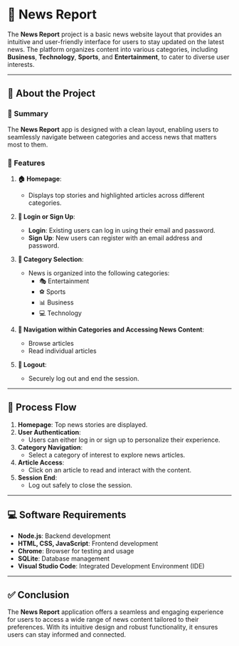 # 📰 News Report

The **News Report** project is a basic news website layout that provides an intuitive and user-friendly interface for users to stay updated on the latest news. The platform organizes content into various categories, including **Business**, **Technology**, **Sports**, and **Entertainment**, to cater to diverse user interests.

---

## 🌟 About the Project

### 📝 Summary
The **News Report** app is designed with a clean layout, enabling users to seamlessly navigate between categories and access news that matters most to them.

### 🚀 Features
1. **🏠 Homepage**:
   - Displays top stories and highlighted articles across different categories.
   
2. **🔐 Login or Sign Up**:
   - **Login**: Existing users can log in using their email and password.
   - **Sign Up**: New users can register with an email address and password.
   
3. **📂 Category Selection**:
   - News is organized into the following categories:
     - 🎭 Entertainment
     - ⚽ Sports
     - 📊 Business
     - 💻 Technology

4. **📑 Navigation within Categories and Accessing News Content**:
   - Browse articles
   - Read individual articles

5. **🚪 Logout**:
   - Securely log out and end the session.

---

## 📂 Process Flow

1. **Homepage**: Top news stories are displayed.
2. **User Authentication**:
   - Users can either log in or sign up to personalize their experience.
3. **Category Navigation**:
   - Select a category of interest to explore news articles.
4. **Article Access**:
   - Click on an article to read and interact with the content.
5. **Session End**:
   - Log out safely to close the session.

---

## 💻 Software Requirements

- **Node.js**: Backend development
- **HTML, CSS, JavaScript**: Frontend development
- **Chrome**: Browser for testing and usage
- **SQLite**: Database management
- **Visual Studio Code**: Integrated Development Environment (IDE)

---

## ✅ Conclusion

The **News Report** application offers a seamless and engaging experience for users to access a wide range of news content tailored to their preferences. With its intuitive design and robust functionality, it ensures users can stay informed and connected.
